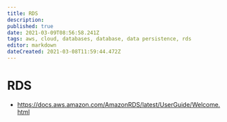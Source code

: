 ```yaml
---
title: RDS
description: 
published: true
date: 2021-03-09T08:56:58.241Z
tags: aws, cloud, databases, database, data persistence, rds
editor: markdown
dateCreated: 2021-03-08T11:59:44.472Z
---
```


# RDS
- https://docs.aws.amazon.com/AmazonRDS/latest/UserGuide/Welcome.html